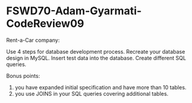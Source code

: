 # FSWD70-Adam-Gyarmati-CodeReview09
 Rent-a-Car company:
 
Use 4 steps for database development process. 
Recreate your database design in MySQL. 
Insert test data into the database. 
Create different SQL queries. 

Bonus points:
1.  you have expanded initial specification and have more than 10 tables. 
2. you use JOINS in your SQL queries covering additional tables.

